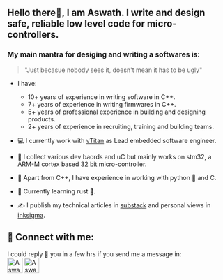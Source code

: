 ## Hello there👋, I am Aswath. I write and design safe, reliable low level code for micro-controllers.

### My main mantra for desiging and writing a softwares is: 
> "Just becasue nobody sees it, doesn't mean it has to be ugly"

- I have:
  -  10+ years of experience in writing software in C++.
  -  7+ years of experience in writing firmwares in C++.
  -  5+ years of professional experience in building and designing products.
  -  2+ years of experience in recruiting, training and building teams.

- 💻 I currently work with [vTitan](vtitan.com) as Lead embedded software engineer. 

- 📍  I collect various dev baords and uC but mainly works on stm32, a ARM-M cortex based 32 bit micro-controller.
- 🌊 Apart from C++, I have experience in working with python 🐍 and C.
- 🌱 Currently learning rust 🦀.
- ✍ I publish my technical articles in [substack](https://aswath2481.substack.com/) and personal views in [inksigma](https://aswath.inksigma.com/).

## 🤝 Connect with me:
I could reply 💬 you in a few hrs if you send me a message in:
<br>
<a href="https://in.linkedin.com/in/aswath-sinivas"><img align="left" src="https://github.com/gauravghongde/social-icons/blob/master/PNG/Color/LinkedIN.png?raw=true" alt="Aswath Sinivas | LinkedIn" width="35px"/></a> 
<a href="https://x.com/aswath2481"><img align="left" src="https://github.com/gauravghongde/social-icons/blob/master/PNG/Color/Twitter.png?raw=true" alt="Aswath Sinivas | Twitter" width="35px"/></a>
</br>


